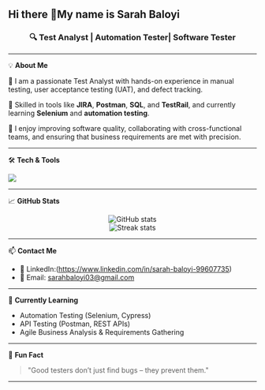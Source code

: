 ## Hi there 👋My name is Sarah Baloyi
<h3 align="center">🔍 Test Analyst | Automation Tester| Software Tester</h3>

---

💡 **About Me**

🎯 I am a passionate Test Analyst with hands-on experience in manual testing, user acceptance testing (UAT), and defect tracking.

🔧 Skilled in tools like **JIRA**, **Postman**, **SQL**, and **TestRail**, and currently learning **Selenium** and **automation testing**.

💬 I enjoy improving software quality, collaborating with cross-functional teams, and ensuring that business requirements are met with precision.

---

🛠️ **Tech & Tools**

<p align="left">
  <img src="https://skillicons.dev/icons?i=git,jira,postman,html,css,selenium,py,github,mysql,vscode" />
</p>

---

📈 **GitHub Stats**

<p align="center">
  <img src="https://github-readme-stats.vercel.app/api?username=SarahBaloyi&show_icons=true&theme=tokyonight" alt="GitHub stats" />
  <br>
  <img src="https://github-readme-streak-stats.herokuapp.com/?user=SarahBaloyi&theme=tokyonight" alt="Streak stats" />
</p>

---

📫 **Contact Me**


- 💼 LinkedIn:(https://www.linkedin.com/in/sarah-baloyi-99607735)
- 📧 Email: sarahbaloyi03@gmail.com  

---

🌱 **Currently Learning**

- Automation Testing (Selenium, Cypress)
- API Testing (Postman, REST APIs)
- Agile Business Analysis & Requirements Gathering

---

💬 **Fun Fact**

> "Good testers don’t just find bugs – they prevent them."

---


